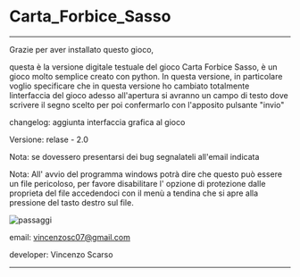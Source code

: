 # Carta_Forbice_Sasso


________________________________________________________________________________________________________________________________________

Grazie per aver installato questo gioco,

questa è la versione digitale testuale del gioco Carta Forbice Sasso, è un gioco molto semplice creato con python.
In questa versione, in particolare voglio specificare che in questa versione ho cambiato totalmente linterfaccia del gioco adesso all'apertura si avranno un campo di testo dove scrivere il segno scelto per poi confermarlo con l'apposito pulsante "invio" 

changelog: aggiunta interfaccia grafica al gioco

Versione: relase - 2.0

Nota: se dovessero presentarsi dei bug segnalateli all'email indicata

Nota: All' avvio del programma windows potrà dire che questo può essere un file pericoloso, per favore disabilitare l' opzione di protezione dalle proprieta del 
      file accedendoci con il menù a tendina che si apre alla pressione del tasto destro sul file.

![passaggi](https://user-images.githubusercontent.com/110780936/220614613-ec43978f-4c24-4f42-bca0-b30f9ba6d723.jpg)

email: vincenzosc07@gmail.com

developer: Vincenzo Scarso

________________________________________________________________________________________________________________________________________

